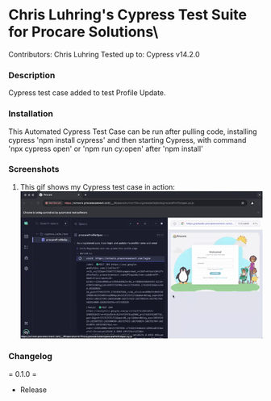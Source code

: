 # Chris Luhring's Cypress Test Suite for Procare Solutions\
Contributors:      Chris Luhring
Tested up to:      Cypress v14.2.0

### Description

Cypress test case added to test Profile Update.

### Installation

This Automated Cypress Test Case can be run after pulling code, installing cypress 'npm install cypress'
and then starting Cypress, with command 'npx cypress open' or 'npm run cy:open' after 'npm install'

### Screenshots

1. This gif shows my Cypress test case in action:
   ![](/procare.gif)

### Changelog
= 0.1.0 =
* Release
